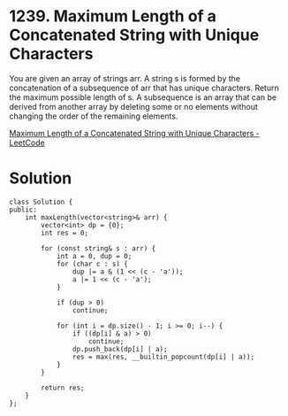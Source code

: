 # 1239. Maximum Length of a Concatenated String with Unique Characters

You are given an array of strings arr. A string s is formed by the concatenation of a subsequence of arr that has unique characters.
Return the maximum possible length of s.
A subsequence is an array that can be derived from another array by deleting some or no elements without changing the order of the remaining elements.

[Maximum Length of a Concatenated String with Unique Characters - LeetCode](https://leetcode.com/problems/maximum-length-of-a-concatenated-string-with-unique-characters/description/?envType=daily-question&envId=2024-01-23)

# Solution

```
class Solution {
public:
    int maxLength(vector<string>& arr) {
        vector<int> dp = {0};
        int res = 0;
        
        for (const string& s : arr) {
            int a = 0, dup = 0;
            for (char c : s) {
                dup |= a & (1 << (c - 'a'));
                a |= 1 << (c - 'a');
            }
            
            if (dup > 0)
                continue;
            
            for (int i = dp.size() - 1; i >= 0; i--) {
                if ((dp[i] & a) > 0)
                    continue;
                dp.push_back(dp[i] | a);
                res = max(res, __builtin_popcount(dp[i] | a));
            }
        }
        
        return res;
    }
};
```
